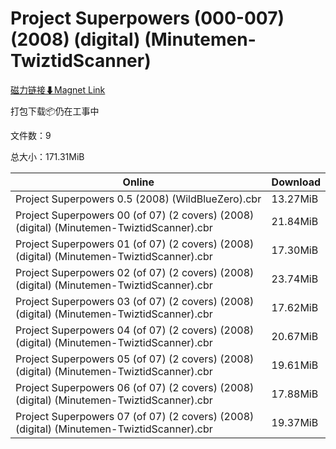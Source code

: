 # Project Superpowers (000-007) (2008) (digital) (Minutemen-TwiztidScanner)

[磁力链接⬇Magnet Link](magnet:?xt=urn:btih:f20e3401a9d35ff917a7f758166956c4acd0a5a6&dn=Project%20Superpowers%20%28000-007%29%20%282008%29%20%28digital%29%20%28Minutemen-TwiztidScanner%29)

打包下载📦仍在工事中

文件数：9

总大小：171.31MiB

Online | Download
--- | ---
Project Superpowers 0.5 (2008) (WildBlueZero).cbr | 13.27MiB
Project Superpowers 00 (of 07) (2 covers) (2008) (digital) (Minutemen-TwiztidScanner).cbr | 21.84MiB
Project Superpowers 01 (of 07) (2 covers) (2008) (digital) (Minutemen-TwiztidScanner).cbr | 17.30MiB
Project Superpowers 02 (of 07) (2 covers) (2008) (digital) (Minutemen-TwiztidScanner).cbr | 23.74MiB
Project Superpowers 03 (of 07) (2 covers) (2008) (digital) (Minutemen-TwiztidScanner).cbr | 17.62MiB
Project Superpowers 04 (of 07) (2 covers) (2008) (digital) (Minutemen-TwiztidScanner).cbr | 20.67MiB
Project Superpowers 05 (of 07) (2 covers) (2008) (digital) (Minutemen-TwiztidScanner).cbr | 19.61MiB
Project Superpowers 06 (of 07) (2 covers) (2008) (digital) (Minutemen-TwiztidScanner).cbr | 17.88MiB
Project Superpowers 07 (of 07) (2 covers) (2008) (digital) (Minutemen-TwiztidScanner).cbr | 19.37MiB